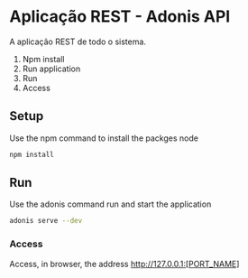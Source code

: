 # Aplicação REST - Adonis API

A aplicação REST de todo o sistema.

1. Npm install
2. Run application
3. Run
4. Access

## Setup

Use the npm command to install the packges node

```bash
npm install
```

## Run

Use the adonis command run and start the application

```bash
adonis serve --dev
```

### Access

Access, in browser, the address http://127.0.0.1:[PORT_NAME]